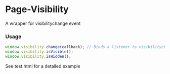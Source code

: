 # Page-Visibility
A wrapper for visibilitychange event

### Usage
```js
window.visibility.change(callback); // Binds a listener to visibilitychange event
window.visibility.isVisible();
window.visibility.isHidden();
```

See test.html for a detailed example
